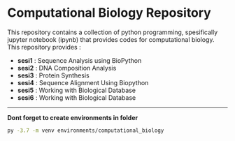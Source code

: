 # Computational Biology Repository

This repository contains a collection of python programming, spesifically jupyter notebook (ipynb)
that provides codes for computational biology. This repository provides :
- **sesi1** : Sequence Analysis using BioPython
- **sesi2** : DNA Composition Analysis
- **sesi3** : Protein Synthesis
- **sesi4** : Sequence Alignment Using Biopython
- **sesi5** : Working with Biological Database
- **sesi6** : Working with Biological Database
---
**Dont forget to create environments in folder**
```bash
py -3.7 -m venv environments/computational_biology
```